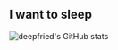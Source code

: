 ## I want to sleep 

![deepfried's GitHub stats](https://github-readme-stats.vercel.app/api?username=deepfried00&hide=contribs,prs)
